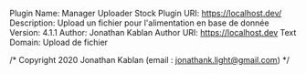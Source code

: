 
 Plugin Name: Manager Uploader Stock
 Plugin URI: https://localhost.dev/
 Description: Upload un fichier pour l'alimentation en base de donnée 
 Version: 4.1.1
 Author: Jonathan Kablan
 Author URI: https://localhost.dev
 Text Domain: Upload de fichier

/* Copyright 2020 Jonathan Kablan  (email : jonathank.light@gmail.com) */